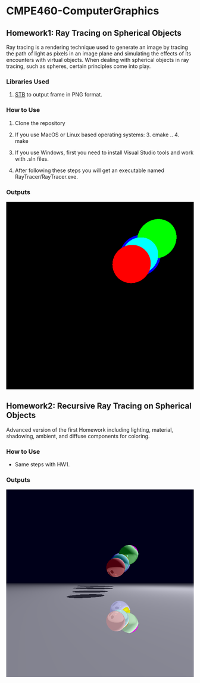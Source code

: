
# CMPE460-ComputerGraphics

## Homework1: Ray Tracing on Spherical Objects

Ray tracing is a rendering technique used to generate an image by tracing the path of light as pixels in an image plane and simulating the effects of its encounters with virtual objects. When dealing with spherical objects in ray tracing, such as spheres, certain principles come into play.

### Libraries Used

 1. [STB](https://github.com/nothings/stb)  to output frame in PNG format.

### How to Use

 1. Clone the repository
 2. If you use MacOS or Linux based operating systems:
			 3. cmake ..
			 4. make
	
 3. If you use Windows, first you need to install Visual Studio tools and work with .sln files.
 4. After following these steps you will get an executable named RayTracer/RayTracer.exe.
 
### Outputs
![2 Spheres](/hw1/exports/input_4.png)


## Homework2: Recursive Ray Tracing on Spherical Objects
Advanced version of the first Homework including lighting, material, shadowing, ambient, and diffuse components for coloring. 

### How to Use
- Same steps with HW1.
 
### Outputs
![2 Spheres](/hw2/output.png)
